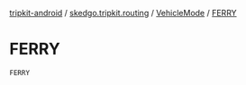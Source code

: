 [tripkit-android](../../index.md) / [skedgo.tripkit.routing](../index.md) / [VehicleMode](index.md) / [FERRY](./-f-e-r-r-y.md)

# FERRY

`FERRY`